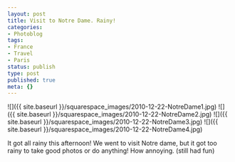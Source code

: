 ```yaml
---
layout: post
title: Visit to Notre Dame. Rainy!
categories:
- Photoblog
tags:
- France
- Travel
- Paris
status: publish
type: post
published: true
meta: {}
---
```


![]({{ site.baseurl }}/squarespace_images/2010-12-22-NotreDame1.jpg)
![]({{ site.baseurl }}/squarespace_images/2010-12-22-NotreDame2.jpg)
![]({{ site.baseurl }}/squarespace_images/2010-12-22-NotreDame3.jpg)
![]({{ site.baseurl }}/squarespace_images/2010-12-22-NotreDame4.jpg)

It got all rainy this afternoon! We went to visit Notre dame, but it got too rainy to take good photos or do anything! How annoying. (still had fun)
